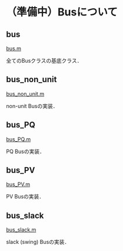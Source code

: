 # （準備中）Busについて

## bus

[bus.m]()

全てのBusクラスの基底クラス．  


## bus_non_unit

[bus_non_unit.m]()

non-unit Busの実装．  


## bus_PQ

[bus_PQ.m]()

PQ Busの実装．  

## bus_PV

[bus_PV.m]()

PV Busの実装．  

## bus_slack

[bus_slack.m]()

slack (swing) Busの実装．  
